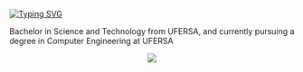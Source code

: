 [![Typing SVG](https://readme-typing-svg.demolab.com?font=Fira+Code&pause=1000&color=FFFFFF&random=false&width=435&lines=Hey%2C+I'm+Enthony+Araujo+)](https://git.io/typing-svg)

Bachelor in Science and Technology from UFERSA, and currently pursuing a degree in Computer Engineering at UFERSA

<p align="center">

<img src="https://github-readme-stats.vercel.app/api/top-langs/?username=enthonyaraujo&layout=compact&theme=radical&hide_title=true&hide_border=true&bg_color=00000000" />

</p>

